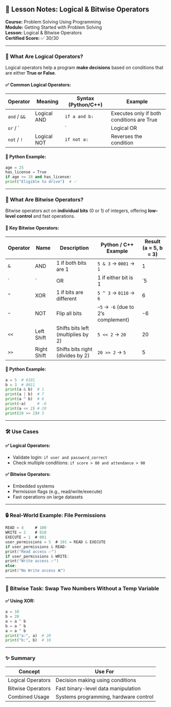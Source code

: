 ## 🧠 Lesson Notes: Logical & Bitwise Operators

**Course:** Problem Solving Using Programming  
**Module:** Getting Started with Problem Solving  
**Lesson:** Logical & Bitwise Operators  
**Certified Score:** ✅ 30/30

---

### 🔹 What Are Logical Operators?

Logical operators help a program **make decisions** based on conditions that are either **True or False**.

#### ✅ Common Logical Operators:

|Operator|Meaning|Syntax (Python/C++)|Example|
|---|---|---|---|
|`and` / `&&`|Logical AND|`if a and b:`|Executes only if both conditions are True|
|`or` / `||`|Logical OR|
|`not` / `!`|Logical NOT|`if not a:`|Reverses the condition|

#### 🧪 Python Example:

```python
age = 25 
has_license = True  
if age >= 18 and has_license:     
print("Eligible to drive")  # ✅
```

---

### 🔹 What Are Bitwise Operators?

Bitwise operators act on **individual bits** (0 or 1) of integers, offering **low-level control** and fast operations.

#### 🧮 Key Bitwise Operators:

|Operator|Name|Description|Python / C++ Example|Result (a = 5, b = 3)|
|---|---|---|---|---|
|`&`|AND|1 if both bits are 1|`5 & 3` → `0001` → `1`|1|
|`|`|OR|1 if either bit is 1|`5|
|`^`|XOR|1 if bits are different|`5 ^ 3` → `0110` → `6`|6|
|`~`|NOT|Flip all bits|`~5` → `-6` (due to 2’s complement)|-6|
|`<<`|Left Shift|Shifts bits left (multiplies by 2)|`5 << 2` → `20`|20|
|`>>`|Right Shift|Shifts bits right (divides by 2)|`20 >> 2` → `5`|5|

#### 🧪 Python Example:

```python
a = 5  # 0101 
b = 3  # 0011  
print(a & b)  # 1 
print(a | b)  # 7 
print(a ^ b)  # 6 
print(~a)     # -6 
print(a << 2) # 20 
print(20 >> 2)# 5
```

---

### 🛠 Use Cases

#### ✅ Logical Operators:

- Validate login: `if user and password_correct`
- Check multiple conditions: `if score > 80 and attendance > 90`

#### ✅ Bitwise Operators:

- Embedded systems
- Permission flags (e.g., read/write/execute)
- Fast operations on large datasets

---

### 🔒 Real-World Example: File Permissions

```c
READ = 4     # 100 
WRITE = 2    # 010 
EXECUTE = 1  # 001  
user_permissions = 5  # 101 → READ & EXECUTE  
if user_permissions & READ:     
print("Read access ✅") 
if user_permissions & WRITE:     
print("Write access ✅") 
else:     
print("No Write access ❌")
```

---

### 🔁 Bitwise Task: Swap Two Numbers Without a Temp Variable

#### ✅ Using XOR:

```python
a = 10 
b = 20  
a = a ^ b 
b = a ^ b 
a = a ^ b  
print("a:", a)  # 20 
print("b:", b)  # 10
```

---

### ✨ Summary

|Concept|Use For|
|---|---|
|Logical Operators|Decision making using conditions|
|Bitwise Operators|Fast binary-level data manipulation|
|Combined Usage|Systems programming, hardware control|